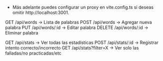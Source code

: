 - Más adelante puedes configurar un proxy en vite.config.ts si deseas omitir http://localhost:3001.

GET /api/words           → Lista de palabras
POST /api/words          → Agregar nueva palabra
PUT /api/words/:id       → Editar palabra
DELETE /api/words/:id    → Eliminar palabra

GET /api/stats           → Ver todas las estadísticas
POST /api/stats/:id      → Registrar intento correcto/incorrecto
GET /api/stats?filter=X  → Ver solo las falladas/no practicadas/etc